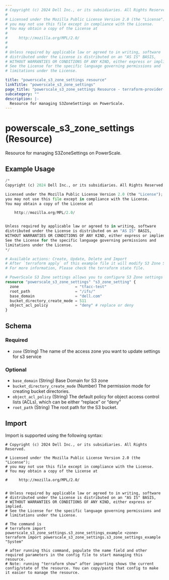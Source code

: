 ```yaml
---
# Copyright (c) 2024 Dell Inc., or its subsidiaries. All Rights Reserved.
#
# Licensed under the Mozilla Public License Version 2.0 (the "License");
# you may not use this file except in compliance with the License.
# You may obtain a copy of the License at
#
#     http://mozilla.org/MPL/2.0/
#
#
# Unless required by applicable law or agreed to in writing, software
# distributed under the License is distributed on an "AS IS" BASIS,
# WITHOUT WARRANTIES OR CONDITIONS OF ANY KIND, either express or implied.
# See the License for the specific language governing permissions and
# limitations under the License.

title: "powerscale_s3_zone_settings resource"
linkTitle: "powerscale_s3_zone_settings"
page_title: "powerscale_s3_zone_settings Resource - terraform-provider-powerscale"
subcategory: ""
description: |-
  Resource for managing S3ZoneSettings on PowerScale.
---
```


# powerscale_s3_zone_settings (Resource)

Resource for managing S3ZoneSettings on PowerScale.


## Example Usage

```terraform
/*
Copyright (c) 2024 Dell Inc., or its subsidiaries. All Rights Reserved.

Licensed under the Mozilla Public License Version 2.0 (the "License");
you may not use this file except in compliance with the License.
You may obtain a copy of the License at

    http://mozilla.org/MPL/2.0/


Unless required by applicable law or agreed to in writing, software
distributed under the License is distributed on an "AS IS" BASIS,
WITHOUT WARRANTIES OR CONDITIONS OF ANY KIND, either express or implied.
See the License for the specific language governing permissions and
limitations under the License.
*/

# Available actions: Create, Update, Delete and Import
# After `terraform apply` of this example file it will modify S3 Zone Settings on  the PowerScale Array.
# For more information, Please check the terraform state file.

# PowerScale S3 Zone settings allows you to configure S3 Zone settings on PowerScale.
resource "powerscale_s3_zone_settings" "s3_zone_setting" {
  zone                         = "tfacc-test"
  root_path                    = "/ifs/"
  base_domain                  = "dell.com"
  bucket_directory_create_mode = 511
  object_acl_policy            = "deny" # replace or deny
}
```

<!-- schema generated by tfplugindocs -->
## Schema

### Required

- `zone` (String) The name of the access zone you want to update settings for s3 service

### Optional

- `base_domain` (String) Base Domain for S3 zone
- `bucket_directory_create_mode` (Number) The permission mode for creating bucket directories.
- `object_acl_policy` (String) The default policy for object access control lists (ACLs), which can be either “replace” or “deny”
- `root_path` (String) The root path for the S3 bucket.

## Import

Import is supported using the following syntax:

```shell
# Copyright (c) 2024 Dell Inc., or its subsidiaries. All Rights Reserved.

# Licensed under the Mozilla Public License Version 2.0 (the "License");
# you may not use this file except in compliance with the License.
# You may obtain a copy of the License at

#     http://mozilla.org/MPL/2.0/


# Unless required by applicable law or agreed to in writing, software
# distributed under the License is distributed on an "AS IS" BASIS,
# WITHOUT WARRANTIES OR CONDITIONS OF ANY KIND, either express or implied.
# See the License for the specific language governing permissions and
# limitations under the License.

# The command is
# terraform import powerscale_s3_zone_settings.s3_zone_settings_example <zone>
terraform import powerscale_s3_zone_settings.s3_zone_settings_example "System"

# after running this command, populate the name field and other required parameters in the config file to start managing this resource.
# Note: running "terraform show" after importing shows the current config/state of the resource. You can copy/paste that config to make it easier to manage the resource.
```